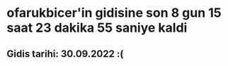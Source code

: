 # ofarukbicer'in gidisine son 8 gun 15 saat 23 dakika 55 saniye kaldi

## Gidis tarihi: 30.09.2022 :(